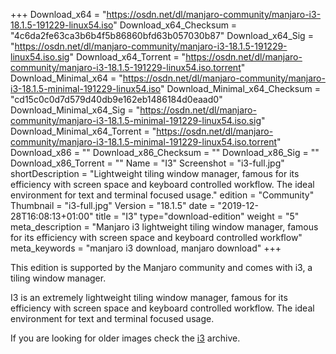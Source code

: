 +++
Download_x64 = "https://osdn.net/dl/manjaro-community/manjaro-i3-18.1.5-191229-linux54.iso"
Download_x64_Checksum = "4c6da2fe63ca3b6b4f5b86860bfd63b057030b87"
Download_x64_Sig = "https://osdn.net/dl/manjaro-community/manjaro-i3-18.1.5-191229-linux54.iso.sig"
Download_x64_Torrent = "https://osdn.net/dl/manjaro-community/manjaro-i3-18.1.5-191229-linux54.iso.torrent"
Download_Minimal_x64 = "https://osdn.net/dl/manjaro-community/manjaro-i3-18.1.5-minimal-191229-linux54.iso"
Download_Minimal_x64_Checksum = "cd15c0c0d7d579d40db9e162eb1486184d0eaad0"
Download_Minimal_x64_Sig = "https://osdn.net/dl/manjaro-community/manjaro-i3-18.1.5-minimal-191229-linux54.iso.sig"
Download_Minimal_x64_Torrent = "https://osdn.net/dl/manjaro-community/manjaro-i3-18.1.5-minimal-191229-linux54.iso.torrent"
Download_x86 = ""
Download_x86_Checksum = ""
Download_x86_Sig = ""
Download_x86_Torrent = ""
Name = "I3"
Screenshot = "i3-full.jpg"
shortDescription = "Lightweight tiling window manager, famous for its efficiency with screen space and keyboard controlled workflow. The ideal environment for text and terminal focused usage."
edition = "Community"
Thumbnail = "i3-full.jpg"
Version = "18.1.5"
date = "2019-12-28T16:08:13+01:00"
title = "I3"
type="download-edition"
weight = "5"
meta_description = "Manjaro i3 lightweight tiling window manager, famous for its efficiency with screen space and keyboard controlled workflow"
meta_keywords = "manjaro i3 download, manjaro download"
+++

This edition is supported by the Manjaro community and comes with i3, a tiling window manager.

I3 is an extremely lightweight tiling window manager, famous for its efficiency with screen space and keyboard controlled workflow. The ideal environment for text and terminal focused usage.

If you are looking for older images check the [i3](https://osdn.net/projects/manjaro-community/storage/z_release_archive/i3) archive.
